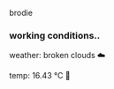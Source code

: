brodie

<!--weather_start-->
### working conditions..

weather: broken clouds ☁️

temp: 16.43 °C 👕

<!--weather_end-->
